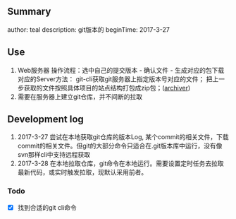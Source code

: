 ## Summary
author: teal
description: git版本的
beginTime: 2017-3-27

## Use
1. Web服务器
   操作流程：选中自己的提交版本 - 确认文件 - 生成对应的包下载
   对应的Server方法： 
    git-cli获取git服务器上指定版本号对应的文件；
    把上一步获取的文件按照具体项目的站点结构打包成zip包；([archiver](archiver))
2. 需要在服务器上建立git仓库，并不间断的拉取


## Development log
1. 2017-3-27 尝试在本地获取git仓库的版本Log, 某个commit的相关文件，下载commit的相关文件。但git的大部分命令只适合在.git版本库中运行，没有像svn那样cli中支持远程获取
2. 2017-3-28 在本地拉取仓库，git命令在本地运行。需要设置定时任务去拉取最新代码，或实时触发拉取，现默认采用前者。

### Todo
- [x] 找到合适的git cli命令
